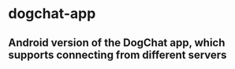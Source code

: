 # dogchat-app
## Android version of the DogChat app, which supports connecting from different servers
